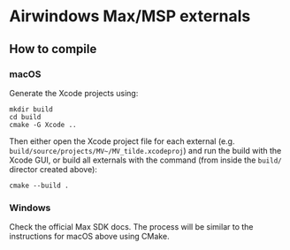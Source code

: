 # Airwindows Max/MSP externals

## How to compile

### macOS

Generate the Xcode projects using:

```shell
mkdir build
cd build
cmake -G Xcode ..
```

Then either open the Xcode project file for each external (e.g. `build/source/projects/MV~/MV_tilde.xcodeproj`) and run the build with the Xcode GUI, or build all externals with the command (from inside the `build/` director created above):

```shell
cmake --build .
```

### Windows

Check the official Max SDK docs. The process will be similar to the instructions for macOS above using CMake.
